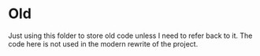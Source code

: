 # Old

Just using this folder to store old code unless I need to refer back to it.
The code here is not used in the modern rewrite of the project.
